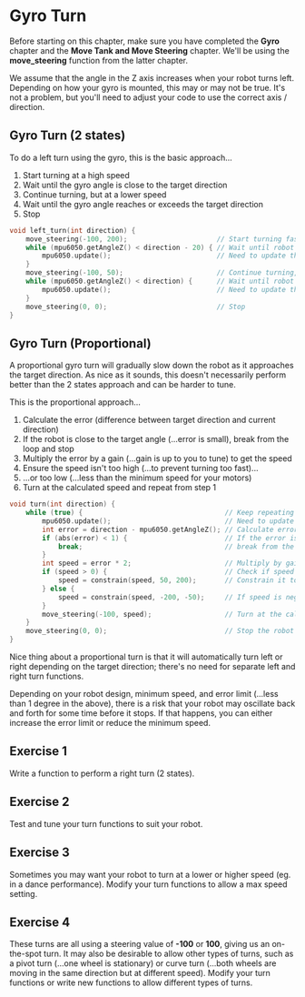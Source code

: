 # Gyro Turn

Before starting on this chapter, make sure you have completed the **Gyro** chapter and the **Move Tank and Move Steering** chapter.
We'll be using the **move_steering** function from the latter chapter.

<div class="important">
We assume that the angle in the Z axis increases when your robot turns left.
Depending on how your gyro is mounted, this may or may not be true.
It's not a problem, but you'll need to adjust your code to use the correct axis / direction.
</div>

## Gyro Turn (2 states)

To do a left turn using the gyro, this is the basic approach...

1. Start turning at a high speed
2. Wait until the gyro angle is close to the target direction
3. Continue turning, but at a lower speed
4. Wait until the gyro angle reaches or exceeds the target direction
5. Stop

```cpp
void left_turn(int direction) {
    move_steering(-100, 200);                      // Start turning fast
    while (mpu6050.getAngleZ() < direction - 20) { // Wait until robot is close to target direction
        mpu6050.update();                          // Need to update the gyro, else the angle will not change
    }
    move_steering(-100, 50);                       // Continue turning, but at a lower speed
    while (mpu6050.getAngleZ() < direction) {      // Wait until robot reach or exceeds the target direction
        mpu6050.update();                          // Need to update the gyro, else the angle will not change
    }
    move_steering(0, 0);                           // Stop
}
```

## Gyro Turn (Proportional)

A proportional gyro turn will gradually slow down the robot as it approaches the target direction.
As nice as it sounds, this doesn't necessarily perform better than the 2 states approach and can be harder to tune.

This is the proportional approach...

1. Calculate the error (difference between target direction and current direction)
2. If the robot is close to the target angle (...error is small), break from the loop and stop
3. Multiply the error by a gain (...gain is up to you to tune) to get the speed
4. Ensure the speed isn't too high (...to prevent turning too fast)...
5. ...or too low (...less than the minimum speed for your motors)
5. Turn at the calculated speed and repeat from step 1

```cpp
void turn(int direction) {
    while (true) {                                   // Keep repeating
        mpu6050.update();                            // Need to update the gyro, else the angle will not change
        int error = direction - mpu6050.getAngleZ(); // Calculate error
        if (abs(error) < 1) {                        // If the error is below a limit (1 degree here),
            break;                                   // break from the loop
        }
        int speed = error * 2;                       // Multiply by gain (2 here) to get speed
        if (speed > 0) {                             // Check if speed is positive or negative
            speed = constrain(speed, 50, 200);       // Constrain it to between 50 to 200
        } else {
            speed = constrain(speed, -200, -50);     // If speed is negative, constrain it to between -200 to -50
        }
        move_steering(-100, speed);                  // Turn at the calculated speed
    }
    move_steering(0, 0);                             // Stop the robot when the loop ends
}
```

Nice thing about a proportional turn is that it will automatically turn left or right depending on the target direction; there's no need for separate left and right turn functions.

<div class="important">
Depending on your robot design, minimum speed, and error limit (...less than 1 degree in the above), there is a risk that your robot may oscillate back and forth for some time before it stops.
If that happens, you can either increase the error limit or reduce the minimum speed.
</div>

## Exercise 1

Write a function to perform a right turn (2 states).

## Exercise 2

Test and tune your turn functions to suit your robot.

## Exercise 3

Sometimes you may want your robot to turn at a lower or higher speed (eg. in a dance performance).
Modify your turn functions to allow a max speed setting.

## Exercise 4

These turns are all using a steering value of **-100** or **100**, giving us an on-the-spot turn.
It may also be desirable to allow other types of turns, such as a pivot turn (...one wheel is stationary) or curve turn (...both wheels are moving in the same direction but at different speed).
Modify your turn functions or write new functions to allow different types of turns.